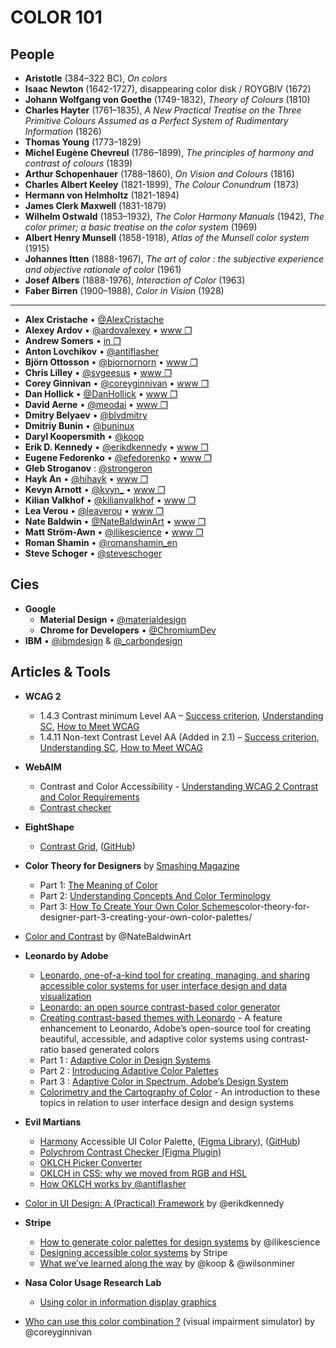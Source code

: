 # COLOR 101

## People

- **Aristotle** (384–322 BC), _On colors_
- **Isaac Newton** (1642-1727), disappearing color disk / ROYGBIV (1672)
- **Johann Wolfgang von Goethe** (1749-1832), _Theory of Colours_ (1810)
- **Charles Hayter** (1761–1835), _A New Practical Treatise on the Three Primitive Colours Assumed as a Perfect System of Rudimentary Information_ (1826)
- **Thomas Young** (1773–1829)
- **Michel Eugène Chevreul** (1786–1899), _The principles of harmony and contrast of colours_ (1839)
- **Arthur Schopenhauer** (1788–1860), _On Vision and Colours_ (1816)
- **Charles Albert Keeley** (1821-1899), _The Colour Conundrum_ (1873)
- **Hermann von Helmholtz** (1821-1894)
- **James Clerk Maxwell** (1831-1879)
- **Wilhelm Ostwald** (1853–1932), _The Color Harmony Manuals_ (1942), _The color primer; a basic treatise on the color system_ (1969)
- **Albert Henry Munsell** (1858-1918), _Atlas of the Munsell color system_ (1915)
- **Johannes Itten** (1888-1967), _The art of color : the subjective experience and objective rationale of color_ (1961)
- **Josef Albers** (1888-1976), _Interaction of Color_ (1963)
- **Faber Birren** (1900–1988), _Color in Vision_ (1928)

---

- **Alex Cristache** • [@AlexCristache](https://twitter.com/AlexCristache)
- **Alexey Ardov** • [@ardovalexey](https://twitter.com/ardovalexey) • [www  ❐](https://ardov.me/)
- **Andrew Somers** • [in ❐](https://www.linkedin.com/in/andrew-m-somers/)
- **Anton Lovchikov** • [@antiflasher](https://twitter.com/antiflasher)
- **Björn Ottosson** • [@bjornornorn](https://twitter.com/bjornornorn) • [www  ❐](https://bottosson.github.io/)
- **Chris Lilley** • [@svgeesus](https://twitter.com/svgeesus) • [www  ❐](https://svgees.us/)
- **Corey Ginnivan** • [@coreyginnivan](https://twitter.com/CoreyGinnivan) • [www  ❐](https://read.cv/coreyginnivan)
- **Dan Hollick** • [@DanHollick](https://twitter.com/DanHollick) • [www  ❐](https://alcohollick.com/)
- **David Aerne** • [@meodai](https://x.com/meodai) • [www  ❐](https://bento.me/meodai)
- **Dmitry Belyaev** • [@blvdmitry](https://twitter.com/blvdmitry)
- **Dmitriy Bunin** • [@buninux](https://twitter.com/buninux)
- **Daryl Koopersmith** • [@koop](https://twitter.com/koop)
- **Erik D. Kennedy** • [@erikdkennedy](https://twitter.com/erikdkennedy) • [www  ❐](https://www.learnui.design/)
- **Eugene Fedorenko** • [@efedorenko](https://twitter.com/efedorenko) • [www  ❐](https://efedorenko.com/)
- **Gleb Stroganov** : [@strongeron](https://twitter.com/strongeron)
- **Hayk An** • [@hihayk](https://twitter.com/hihayk) • [www  ❐](https://hayk.design/)
- **Kevyn Arnott** • [@kvyn_](https://twitter.com/kvyn_) • [www  ❐](https://kevyn.work/)
- **Kilian Valkhof** • [@kilianvalkhof](https://twitter.com/kilianvalkhof) • [www  ❐](kilianvalkhof.com)
- **Lea Verou** • [@leaverou](https://twitter.com/leaverou) • [www  ❐](https://lea.verou.me/)
- **Nate Baldwin** • [@NateBaldwinArt](https://twitter.com/NateBaldwinArt) • [www  ❐](https://natebaldw.in/)
- **Matt Ström-Awn** • [@ilikescience](https://twitter.com/ilikescience) • [www  ❐](https://matthewstrom.com/)
- **Roman Shamin** • [@romanshamin_en](https://twitter.com/romanshamin_en)
- **Steve Schoger** • [@steveschoger](https://twitter.com/steveschoger) 

## Cies

- **Google**
	- **Material Design** • [@materialdesign](https://twitter.com/@materialdesign)
	- **Chrome for Developers** • [@ChromiumDev](https://twitter.com/@ChromiumDev)
- **IBM** • [@ibmdesign](https://twitter.com/@ibmdesign) & [@_carbondesign](https://twitter.com/@_carbondesign)

## Articles & Tools

- **WCAG 2**
	- 1.4.3 Contrast minimum Level AA – [Success criterion](https://www.w3.org/TR/WCAG/#contrast-minimum), [Understanding SC](https://www.w3.org/WAI/WCAG22/Understanding/contrast-minimum.html), [How to Meet WCAG](https://www.w3.org/WAI/WCAG22/quickref/?showtechniques=143#contrast-minimum)
	- 1.4.11 Non-text Contrast Level AA (Added in 2.1) – [Success criterion](https://www.w3.org/TR/WCAG/#non-text-contrast), [Understanding SC](https://www.w3.org/WAI/WCAG22/Understanding/non-text-contrast.html), [How to Meet WCAG](https://www.w3.org/WAI/WCAG22/quickref/?showtechniques=143,1411#non-text-contrast)

- **WebAIM**
	- Contrast and Color Accessibility - [Understanding WCAG 2 Contrast and Color Requirements](https://webaim.org/articles/contrast/)
	- [Contrast checker](https://webaim.org/resources/contrastchecker/)

- **EightShape**
	- [Contrast Grid](https://contrast-grid.eightshapes.com), ([GitHub](https://github.com/EightShapes/contrast-grid))

- **Color Theory for Designers** by [Smashing Magazine](https://twitter.com/smashingmag)
    - Part 1: [The Meaning of Color](https://www.smashingmagazine.com/2010/01/color-theory-for-designers-part-1-the-meaning-of-color/)
    - Part 2: [Understanding Concepts And Color Terminology](https://www.smashingmagazine.com/2010/02/color-theory-for-designers-part-2-understanding-concepts-and-terminology/)
    - Part 3: [How To Create Your Own Color Schemes](https://www.smashingmagazine.com/2010/02/)color-theory-for-designer-part-3-creating-your-own-color-palettes/

- [Color and Contrast](https://colorandcontrast.com/) by @NateBaldwinArt

- **Leonardo by Adobe**
    - [Leonardo, one-of-a-kind tool for creating, managing, and sharing accessible color systems for user interface design and data visualization](https://leonardocolor.io)
    - [Leonardo: an open source contrast-based color generator](https://medium.com/@NateBaldwin/leonardo-an-open-source-contrast-based-color-generator-92d61b6521d2)
    - [Creating contrast-based themes with Leonardo](https://uxdesign.cc/creating-contrast-based-themes-with-leonardo-32b6219a090f) - A feature enhancement to Leonardo, Adobe’s open-source tool for creating beautiful, accessible, and adaptive color systems using contrast-ratio based generated colors
    - Part 1 : [Adaptive Color in Design Systems](https://medium.com/thinking-design/adaptive-color-in-design-systems-7bcd2e664fa0)
    - Part 2 : [Introducing Adaptive Color Palettes](https://medium.com/thinking-design/introducing-adaptive-color-palettes-111b5842fc88)
    - Part 3 : [Adaptive Color in Spectrum, Adobe’s Design System](https://medium.com/thinking-design/adaptive-color-in-spectrum-adobes-design-system-feeeec89a2c7)
    - [Colorimetry and the Cartography of Color](https://medium.com/thinking-design/colorimetry-and-the-cartography-of-color-415ef5315c0a) - An introduction to these topics in relation to user interface design and design systems

- **Evil Martians**
    - [Harmony](https://evilmartians.com/opensource/harmony) Accessible UI Color Palette, ([Figma Library](https://www.figma.com/community/file/1287828769207775946/harmony-accessible-ui-color-palette)), ([GitHub](https://github.com/evilmartians/harmony))
    - [Polychrom Contrast Checker (Figma Plugin)](https://www.figma.com/community/plugin/1281280685402026529/polychrom) 
    - [OKLCH Picker Converter](https://oklch.com/)
    - [OKLCH in CSS: why we moved from RGB and HSL](https://evilmartians.com/chronicles/oklch-in-css-why-quit-rgb-hsl)
    - [How OKLCH works by @antiflasher](https://twitter.com/antiflasher/status/1715339355055653193)

- [Color in UI Design: A (Practical) Framework](https://www.learnui.design/blog/color-in-ui-design-a-practical-framework.html) by @erikdkennedy 

- **Stripe**
    - [How to generate color palettes for design systems](https://matthewstrom.com/writing/generating-color-palettes/) by @ilikescience
    - [Designing accessible color systems](https://stripe.com/blog/accessible-color-systems) by Stripe
    - [What we’ve learned along the way](https://twitter.com/koop/status/1184229904977551360) by @koop & @wilsonminer

- **Nasa Color Usage Research Lab**
    - [Using color in information display graphics](https://colorusage.arc.nasa.gov/)

- [Who can use this color combination ?](https://www.whocanuse.com/) (visual impairment simulator) by @coreyginnivan

